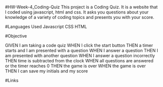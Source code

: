 #HW-Week-4_Coding-Quiz
This project is a Coding Quiz. It is a website that I coded using javascript, html and css. It asks you questions about your knowledge of a variety of coding topics and presents you with your score.

#Languages Used 
Javascript CSS HTML

#Objective

GIVEN I am taking a code quiz
WHEN I click the start button
THEN a timer starts and I am presented with a question
WHEN I answer a question
THEN I am presented with another question
WHEN I answer a question incorrectly
THEN time is subtracted from the clock
WHEN all questions are answered or the timer reaches 0
THEN the game is over
WHEN the game is over
THEN I can save my initials and my score

#Links
